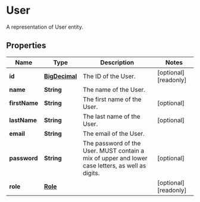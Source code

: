 

# User

A representation of User entity.
## Properties

Name | Type | Description | Notes
------------ | ------------- | ------------- | -------------
**id** | [**BigDecimal**](BigDecimal.md) | The ID of the User. |  [optional] [readonly]
**name** | **String** | The name of the User. | 
**firstName** | **String** | The first name of the User. |  [optional]
**lastName** | **String** | The last name of the User. |  [optional]
**email** | **String** | The email of the User. | 
**password** | **String** | The password of the User. MUST contain a mix of upper and lower case letters, as well as digits. |  [optional]
**role** | [**Role**](Role.md) |  |  [optional] [readonly]



